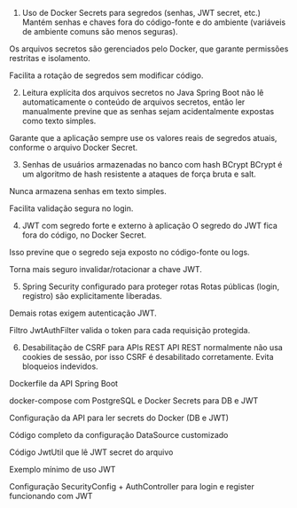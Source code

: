 1. Uso de Docker Secrets para segredos (senhas, JWT secret, etc.)
Mantém senhas e chaves fora do código-fonte e do ambiente (variáveis de ambiente comuns são menos seguras).

Os arquivos secretos são gerenciados pelo Docker, que garante permissões restritas e isolamento.

Facilita a rotação de segredos sem modificar código.

2. Leitura explícita dos arquivos secretos no Java
Spring Boot não lê automaticamente o conteúdo de arquivos secretos, então ler manualmente previne que as senhas sejam acidentalmente expostas como texto simples.

Garante que a aplicação sempre use os valores reais de segredos atuais, conforme o arquivo Docker Secret.

3. Senhas de usuários armazenadas no banco com hash BCrypt
BCrypt é um algoritmo de hash resistente a ataques de força bruta e salt.

Nunca armazena senhas em texto simples.

Facilita validação segura no login.

4. JWT com segredo forte e externo à aplicação
O segredo do JWT fica fora do código, no Docker Secret.

Isso previne que o segredo seja exposto no código-fonte ou logs.

Torna mais seguro invalidar/rotacionar a chave JWT.

5. Spring Security configurado para proteger rotas
Rotas públicas (login, registro) são explicitamente liberadas.

Demais rotas exigem autenticação JWT.

Filtro JwtAuthFilter valida o token para cada requisição protegida.

6. Desabilitação de CSRF para APIs REST
API REST normalmente não usa cookies de sessão, por isso CSRF é desabilitado corretamente.
Evita bloqueios indevidos.

Dockerfile da API Spring Boot

docker-compose com PostgreSQL e Docker Secrets para DB e JWT

Configuração da API para ler secrets do Docker (DB e JWT)

Código completo da configuração DataSource customizado

Código JwtUtil que lê JWT secret do arquivo

Exemplo mínimo de uso JWT

Configuração SecurityConfig + AuthController para login e register funcionando com JWT